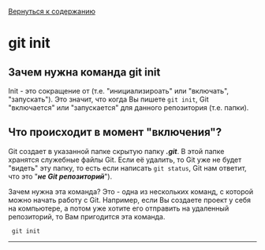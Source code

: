 [Вернуться к содержанию](./readme.md)
# git init

## Зачем нужна команда git init

Init - это сокращение от <initialize> (т.е. "инициализироать" или "включать", "запускать"). Это значит, что когда Вы пишете ```git init```, Git "включается" или "запускается" для данного репозитория (т.е. папки).
## Что происходит в момент "включения"?

Git создает в указанной папке скрытую папку ***.git***. В этой папке хранятся служебные файлы Git. Если её удалить, то Git уже не будет "видеть" эту папку, то есть если написать ```git status```, Git нам ответит, что это "***не Git репозиторий***").

Зачем нужна эта команда? Это - одна из нескольких команд, с которой можно начать работу с Git. Например, если Вы создаете проект у себя на компьютере, а потом уже хотите его отправить на удаленный репозиторий, то Вам пригодится эта команда.

```bash=
 git init
```
---